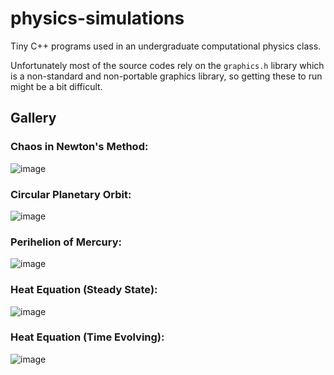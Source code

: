 # physics-simulations
Tiny C++ programs used in an undergraduate computational physics class.

Unfortunately most of the source codes rely on the `graphics.h` library which is a non-standard and non-portable graphics library, so getting these to run might be a bit difficult.


## Gallery
### Chaos in Newton's Method:
![image](https://github.com/hansjarettong/physics-simulations/assets/60498410/ca3dc4f5-9bae-42c2-be32-e6d4e6d0a947)

### Circular Planetary Orbit:
![image](https://github.com/hansjarettong/physics-simulations/assets/60498410/e1a09ac2-9033-4a81-9609-3d9b40646ed9)

### Perihelion of Mercury:
![image](https://github.com/hansjarettong/physics-simulations/assets/60498410/66d2c0fb-5074-4657-9d84-00445d64df29)

### Heat Equation (Steady State):
![image](https://github.com/hansjarettong/physics-simulations/assets/60498410/454e1abc-d5a6-4c74-a825-0066de724df1)

### Heat Equation (Time Evolving):
![image](https://github.com/hansjarettong/physics-simulations/assets/60498410/87c4c495-7e71-4d56-b5de-aa6509e70a3e)
